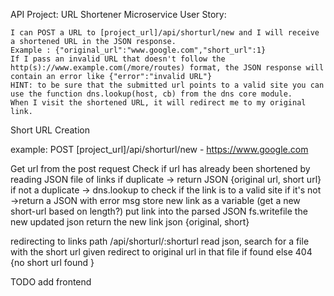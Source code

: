 API Project: URL Shortener Microservice
User Story:

    I can POST a URL to [project_url]/api/shorturl/new and I will receive a shortened URL in the JSON response.
    Example : {"original_url":"www.google.com","short_url":1}
    If I pass an invalid URL that doesn't follow the http(s)://www.example.com(/more/routes) format, the JSON response will contain an error like {"error":"invalid URL"}
    HINT: to be sure that the submitted url points to a valid site you can use the function dns.lookup(host, cb) from the dns core module.
    When I visit the shortened URL, it will redirect me to my original link.

Short URL Creation

example: POST [project_url]/api/shorturl/new - https://www.google.com

Get url from the post request
Check if url has already been shortened by reading JSON file of links
if duplicate ->
return JSON {original url, short url}
if not a duplicate ->
dns.lookup to check if the link is to a valid site
if it's not ->return a JSON with error msg
store new link as a variable (get a new short-url based on length?)
put link into the parsed JSON
fs.writefile the new updated json
return the new link json {original, short}

redirecting to links
path /api/shorturl/:shorturl
read json, search for a file with the short url given
redirect to original url in that file if found
else 404 {no short url found }

TODO add frontend

